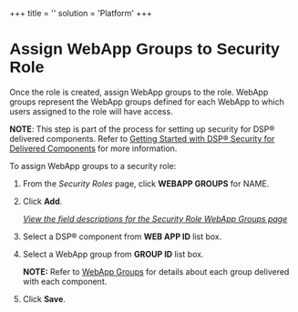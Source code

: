 +++
title = ''
solution = 'Platform'
+++

# <span style="font-family: Arial, sans-serif;">Assign WebApp Groups to Security Role</span>

Once the role is created, assign WebApp groups to the role. WebApp
groups represent the WebApp groups defined for each WebApp to which
users assigned to the role will have access.

<span style="font-weight: bold;">NOTE</span>: This step is part of the
process for setting up security for DSP® delivered components. Refer to
[Getting Started with DSP® Security for Delivered
Components](GettingStartedwDSPSecurityDlvrdComps.htm) for more
information.

To assign WebApp groups to a security role:

1.  From the *Security Roles* page, click **WEBAPP GROUPS** for NAME.

2.  Click **Add**.
    
    *[View the field descriptions for the Security Role WebApp Groups
    page](../Page_Desc/Security_Role_WebApp_Groups.htm)*

3.  Select a DSP® component from **WEB APP ID** list box.

4.  Select a WebApp group from **GROUP ID** list box.
    
    <span style="font-weight: bold;">NOTE:</span> Refer to [WebApp
    Groups](WebApp_Groups.htm) for details about each group delivered
    with each component.

5.  Click **Save**.
